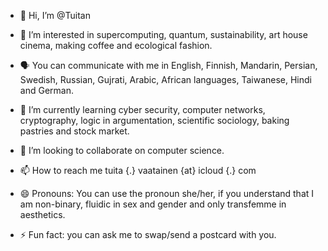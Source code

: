 
- 👋 Hi, I’m @Tuitan
  
- 👀 I’m interested in supercomputing, quantum, sustainability, art house cinema, making coffee and ecological fashion. 
- 🗣️ You can communicate with me in English, Finnish, Mandarin, Persian, Swedish, Russian, Gujrati, Arabic, African languages, Taiwanese, Hindi and German.
- 🌱 I’m currently learning cyber security, computer networks, cryptography, logic in argumentation, scientific sociology, baking pastries and stock market.
- 💞️ I’m looking to collaborate on computer science.
- 📫 How to reach me tuita {.} vaatainen {at} icloud {.} com
- 😄 Pronouns: You can use the pronoun she/her, if you understand that I am non-binary, fluidic in sex and gender and only transfemme in aesthetics.
- ⚡ Fun fact: you can ask me to swap/send a postcard with you.

